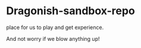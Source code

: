 # Dragonish-sandbox-repo
place for us to play and get experience.

And not worry if we blow anything up!
